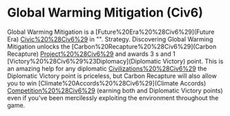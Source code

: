 # Global Warming Mitigation (Civ6)

Global Warming Mitigation is a [Future%20Era%20%28Civ6%29](Future Era) [Civic%20%28Civ6%29](civic) in "". 
Strategy.
Discovering Global Warming Mitigation unlocks the [Carbon%20Recapture%20%28Civ6%29](Carbon Recapture) [Project%20%28Civ6%29](project) and awards 3 s and 1 [Victory%20%28Civ6%29%23Diplomacy](Diplomatic Victory) point. This is an amazing help for any diplomatic [Civilizations%20%28Civ6%29](civilization:) the Diplomatic Victory point is priceless, but Carbon Recapture will also allow you to win [Climate%20Accords%20%28Civ6%29](Climate Accords) [Competition%20%28Civ6%29](competitions) (earning both and Diplomatic Victory points) even if you've been mercilessly exploiting the environment throughout the game.